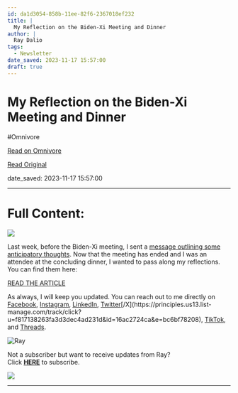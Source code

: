 ```yaml
---
id: da1d3054-858b-11ee-82f6-2367018ef232
title: |
  My Reflection on the Biden-Xi Meeting and Dinner
author: |
  Ray Dalio
tags:
  - Newsletter
date_saved: 2023-11-17 15:57:00
draft: true
---
```


# My Reflection on the Biden-Xi Meeting and Dinner
#Omnivore

[Read on Omnivore](https://omnivore.app/me/my-reflection-on-the-biden-xi-meeting-and-dinner-18bdf1298f5)

[Read Original](https://omnivore.app/no_url?q=9abe262e-983b-4fc1-9325-0dc2ef603654)

date_saved: 2023-11-17 15:57:00


--- 

# Full Content: 

[ ![](https://proxy-prod.omnivore-image-cache.app/564x0,saZ0qb4TkgiehKMLyyvYnOAoHj--4hX-wOBBcgXyCGvM/https://mcusercontent.com/f817138263fa3d3dec4ad231d/images/7396e6f5-bb54-98ed-e937-0ac538b963d7.jpg) ](https://principles.us13.list-manage.com/track/click?u=f817138263fa3d3dec4ad231d&id=1cc186f0d2&e=bc6bf78208) 

Last week, before the Biden-Xi meeting, I sent a [message outlining some anticipatory thoughts](https://principles.us13.list-manage.com/track/click?u=f817138263fa3d3dec4ad231d&id=2fc31854f9&e=bc6bf78208). Now that the meeting has ended and I was an attendee at the concluding dinner, I wanted to pass along my reflections. You can find them here: 

[READ THE ARTICLE](https://principles.us13.list-manage.com/track/click?u=f817138263fa3d3dec4ad231d&id=2a2800ee2d&e=bc6bf78208 "READ THE ARTICLE") 

As always, I will keep you updated. You can reach out to me directly on [Facebook](https://principles.us13.list-manage.com/track/click?u=f817138263fa3d3dec4ad231d&id=fb000e0ab0&e=bc6bf78208 "https://www.facebook.com/raydalio/"), [Instagram](https://principles.us13.list-manage.com/track/click?u=f817138263fa3d3dec4ad231d&id=2c2f9c240d&e=bc6bf78208 "https://www.instagram.com/raydalio/?hl=en"), [LinkedIn](https://principles.us13.list-manage.com/track/click?u=f817138263fa3d3dec4ad231d&id=c46345dc35&e=bc6bf78208 "https://www.linkedin.com/in/raydalio/"), [Twitter](https://principles.us13.list-manage.com/track/click?u=f817138263fa3d3dec4ad231d&id=db3c5472e8&e=bc6bf78208 "https://twitter.com/RayDalio")[/X](https://principles.us13.list-manage.com/track/click?u=f817138263fa3d3dec4ad231d&id=16ac2724ca&e=bc6bf78208), [TikTok](https://principles.us13.list-manage.com/track/click?u=f817138263fa3d3dec4ad231d&id=68e35ecfb5&e=bc6bf78208 "Original URL:https://www.tiktok.com/@principlesbyraydalio?lang=enClick to follow link."), and [Threads](https://principles.us13.list-manage.com/track/click?u=f817138263fa3d3dec4ad231d&id=232fc1ab7d&e=bc6bf78208 "Original URL:https://www.threads.net/@raydalioClick to follow link.").

![Ray](https://proxy-prod.omnivore-image-cache.app/35x60,sBV54qAhXAAW1065aNdmAzI3A7ZOhHvyCszJt5Wvygqs/https://gallery.mailchimp.com/f817138263fa3d3dec4ad231d/images/421ebd35-2b83-4032-8d52-869abf3d9f92.png)

Not a subscriber but want to receive updates from Ray?  
Click [**HERE**](https://principles.us13.list-manage.com/subscribe?u=f817138263fa3d3dec4ad231d&id=08ee8ce394) to subscribe.

[](https://principles.us13.list-manage.com/track/click?u=f817138263fa3d3dec4ad231d&id=2c7d7078c2&e=bc6bf78208) 

[](https://omnivore.app/www.linkedin.com/in/raydalio/) 

[](https://principles.us13.list-manage.com/track/click?u=f817138263fa3d3dec4ad231d&id=6d5e4843b9&e=bc6bf78208) 

[](https://principles.us13.list-manage.com/track/click?u=f817138263fa3d3dec4ad231d&id=72fd2a4b19&e=bc6bf78208) 

![](https://proxy-prod.omnivore-image-cache.app/120x0,sHGcLRJWnt7f0MXjVwaOrK6Ci-HS41ScUZZG1MEzPk8k/https://gallery.mailchimp.com/f817138263fa3d3dec4ad231d/images/b2631a62-d79a-4605-8484-828fa0ce4981.png) 

---

